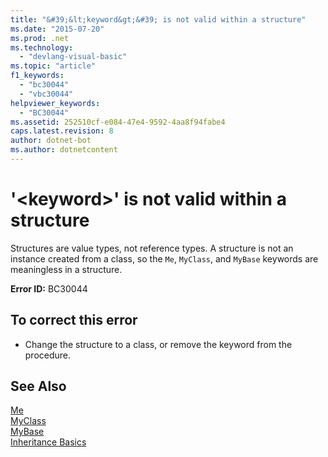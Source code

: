 ```yaml
---
title: "&#39;&lt;keyword&gt;&#39; is not valid within a structure"
ms.date: "2015-07-20"
ms.prod: .net
ms.technology: 
  - "devlang-visual-basic"
ms.topic: "article"
f1_keywords: 
  - "bc30044"
  - "vbc30044"
helpviewer_keywords: 
  - "BC30044"
ms.assetid: 252510cf-e084-47e4-9592-4aa8f94fabe4
caps.latest.revision: 8
author: dotnet-bot
ms.author: dotnetcontent
---
```

# &#39;&lt;keyword&gt;&#39; is not valid within a structure
Structures are value types, not reference types. A structure is not an instance created from a class, so the `Me`, `MyClass`, and `MyBase` keywords are meaningless in a structure.  
  
 **Error ID:** BC30044  
  
## To correct this error  
  
-   Change the structure to a class, or remove the keyword from the procedure.  
  
## See Also  
 [Me](~/docs/visual-basic/programming-guide/program-structure/me-my-mybase-and-myclass.md#me)   
 [MyClass](~/docs/visual-basic/programming-guide/program-structure/me-my-mybase-and-myclass.md#myclass)  
 [MyBase](~/docs/visual-basic/programming-guide/program-structure/me-my-mybase-and-myclass.md#mybase)  
 [Inheritance Basics](../../visual-basic/programming-guide/language-features/objects-and-classes/inheritance-basics.md)
